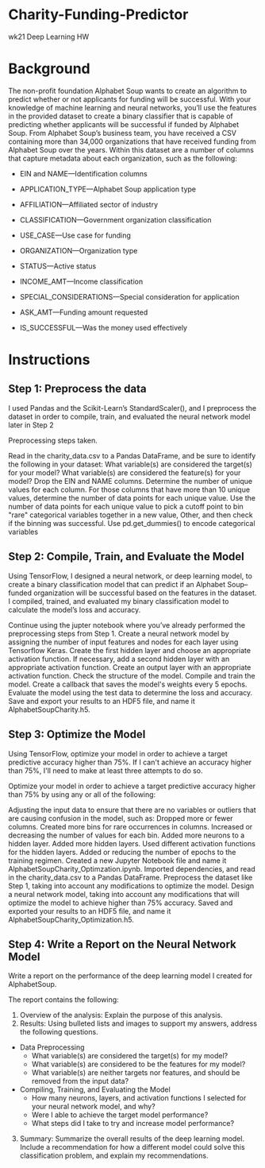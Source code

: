 # Charity-Funding-Predictor
wk21 Deep Learning HW
# Background

The non-profit foundation Alphabet Soup wants to create an algorithm to predict whether or not applicants for funding will be successful. With your knowledge of machine learning and neural networks, you’ll use the features in the provided dataset to create a binary classifier that is capable of predicting whether applicants will be successful if funded by Alphabet Soup.
From Alphabet Soup’s business team, you have received a CSV containing more than 34,000 organizations that have received funding from Alphabet Soup over the years. Within this dataset are a number of columns that capture metadata about each organization, such as the following:


- EIN and NAME—Identification columns

- APPLICATION_TYPE—Alphabet Soup application type

- AFFILIATION—Affiliated sector of industry

- CLASSIFICATION—Government organization classification

- USE_CASE—Use case for funding

- ORGANIZATION—Organization type

- STATUS—Active status

- INCOME_AMT—Income classification

- SPECIAL_CONSIDERATIONS—Special consideration for application

- ASK_AMT—Funding amount requested

- IS_SUCCESSFUL—Was the money used effectively

# Instructions 

## Step 1: Preprocess the data

I used Pandas and the Scikit-Learn’s StandardScaler(), and I preprocess the dataset in order to compile, train, and evaluated the neural network model later in Step 2

Preprocessing steps taken.

Read in the charity_data.csv to a Pandas DataFrame, and be sure to identify the following in your dataset:
What variable(s) are considered the target(s) for your model?
What variable(s) are considered the feature(s) for your model?
Drop the EIN and NAME columns.
Determine the number of unique values for each column.
For those columns that have more than 10 unique values, determine the number of data points for each unique value.
Use the number of data points for each unique value to pick a cutoff point to bin "rare" categorical variables together in a new value, Other, and then check if the binning was successful.
Use pd.get_dummies() to encode categorical variables

## Step 2: Compile, Train, and Evaluate the Model

Using TensorFlow, I designed a neural network, or deep learning model, to create a binary classification model that can predict if an Alphabet Soup–funded organization will be successful based on the features in the dataset. I compiled, trained, and evaluated my binary classification model to calculate the model’s loss and accuracy.

Continue using the jupter notebook where you’ve already performed the preprocessing steps from Step 1.
Create a neural network model by assigning the number of input features and nodes for each layer using Tensorflow Keras.
Create the first hidden layer and choose an appropriate activation function.
If necessary, add a second hidden layer with an appropriate activation function.
Create an output layer with an appropriate activation function.
Check the structure of the model.
Compile and train the model.
Create a callback that saves the model's weights every 5 epochs.
Evaluate the model using the test data to determine the loss and accuracy.
Save and export your results to an HDF5 file, and name it AlphabetSoupCharity.h5.

## Step 3: Optimize the Model

Using TensorFlow, optimize your model in order to achieve a target predictive accuracy higher than 75%. If I can't achieve an accuracy higher than 75%, I'll need to make at least three attempts to do so.

Optimize your model in order to achieve a target predictive accuracy higher than 75% by using any or all of the following:

Adjusting the input data to ensure that there are no variables or outliers that are causing confusion in the model, such as:
Dropped more or fewer columns.
Created more bins for rare occurrences in columns.
Increased or decreasing the number of values for each bin.
Added more neurons to a hidden layer.
Added more hidden layers.
Used different activation functions for the hidden layers.
Added or reducing the number of epochs to the training regimen.
Created a new Jupyter Notebook file and name it AlphabetSoupCharity_Optimzation.ipynb.
Imported dependencies, and read in the charity_data.csv to a Pandas DataFrame.
Preprocess the dataset like Step 1, taking into account any modifications to optimize the model.
Design a neural network model, taking into account any modifications that will optimize the model to achieve higher than 75% accuracy.
Saved and exported your results to an HDF5 file, and name it AlphabetSoupCharity_Optimization.h5.


## Step 4: Write a Report on the Neural Network Model

Write a report on the performance of the deep learning model I created for AlphabetSoup.

The report contains the following:

 1. Overview of the analysis: Explain the purpose of this analysis.
 2. Results: Using bulleted lists and images to support my answers, address the following questions.
  * Data Preprocessing
    * What variable(s) are considered the target(s) for my model?
    * What variable(s) are considered to be the features for my model?
    * What variable(s) are neither targets nor features, and should be removed from the input data?
  * Compiling, Training, and Evaluating the Model
    * How many neurons, layers, and activation functions I selected for your neural network model, and why?
    * Were I able to achieve the target model performance?
    * What steps did I take to try and increase model performance?
  3. Summary: Summarize the overall results of the deep learning model. Include a recommendation for how a different model could solve this classification      problem, and explain my recommendations.
